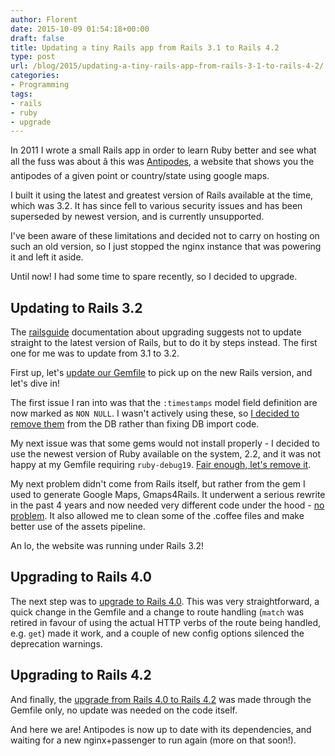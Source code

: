 ```yaml
---
author: Florent
date: 2015-10-09 01:54:18+00:00
draft: false
title: Updating a tiny Rails app from Rails 3.1 to Rails 4.2
type: post
url: /blog/2015/updating-a-tiny-rails-app-from-rails-3-1-to-rails-4-2/
categories:
- Programming
tags:
- rails
- ruby
- upgrade
---
```


In 2011 I wrote a small Rails app in order to learn Ruby better and see what all the fuss was about â this was [Antipodes](https://github.com/Pluies/Antipodes/), a website that shows you the antipodes of a given point or country/state using google maps.

I built it using the latest and greatest version of Rails available at the time, which was 3.2. It has since fell to various security issues and has been superseded by newest version, and is currently unsupported.

I've been aware of these limitations and decided not to carry on hosting on such an old version, so I just stopped the nginx instance that was powering it and left it aside.

Until now! I had some time to spare recently, so I decided to upgrade.


## Updating to Rails 3.2


The [railsguide](http://edgeguides.rubyonrails.org/upgrading_ruby_on_rails.html) documentation about upgrading suggests not to update straight to the latest version of Rails, but to do it by steps instead. The first one for me was to update from 3.1 to 3.2.

First up, let's [update our Gemfile](https://github.com/Pluies/Antipodes/commit/05b7477567864a603fce0b21d68cac72baad2502) to pick up on the new Rails version, and let's dive in!

The first issue I ran into was that the `:timestamps` model field definition are now marked as `NON NULL`. I wasn't actively using these, so [I decided to remove them](https://github.com/Pluies/Antipodes/commit/c831e30a63a0036e0ac6d91549c9a6c32e8905b7) from the DB rather than fixing DB import code.

My next issue was that some gems would not install properly - I decided to use the newest version of Ruby available on the system, 2.2, and it was not happy at my Gemfile requiring `ruby-debug19`. [Fair enough, let's remove it](https://github.com/Pluies/Antipodes/commit/274e5d79412eefe14298f9abefd99454a485761a).

My next problem didn't come from Rails itself, but rather from the gem I used to generate Google Maps, Gmaps4Rails. It underwent a serious rewrite in the past 4 years and now needed very different code under the hood - [no problem](https://github.com/Pluies/Antipodes/commit/8fe357c2a7d9d578ef5c3a1771aa494ed71641c8). It also allowed me to clean some of the .coffee files and make better use of the assets pipeline.

An lo, the website was running under Rails 3.2!


## Upgrading to Rails 4.0


The next step was to [upgrade to Rails 4.0](https://github.com/Pluies/Antipodes/commit/930ba2adbdedf80beb2b487f7c32e2e19eb3c245). This was very straightforward, a quick change in the Gemfile and a change to route handling (`match` was retired in favour of using the actual HTTP verbs of the route being handled, e.g. `get`) made it work, and a couple of new config options silenced the deprecation warnings.


## Upgrading to Rails 4.2


And finally, the [upgrade from Rails 4.0 to Rails 4.2](https://github.com/Pluies/Antipodes/commit/9220ede82aefb001cbf9232689b41c10d55a7b59) was made through the Gemfile only, no update was needed on the code itself.



And here we are! Antipodes is now up to date with its dependencies, and waiting for a new nginx+passenger to run again (more on that soon!).
